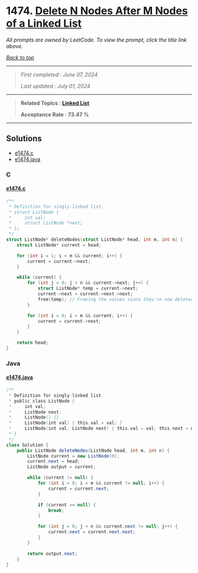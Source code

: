 # 1474. [Delete N Nodes After M Nodes of a Linked List](<https://leetcode.com/problems/delete-n-nodes-after-m-nodes-of-a-linked-list>)

*All prompts are owned by LeetCode. To view the prompt, click the title link above.*

*[Back to top](<../README.md>)*

------

> *First completed : June 07, 2024*
>
> *Last updated : July 01, 2024*

------

> **Related Topics** : **[Linked List](<by_topic/Linked List.md>)**
>
> **Acceptance Rate** : **73.47 %**

------

## Solutions

- [e1474.c](<../my-submissions/e1474.c>)
- [e1474.java](<../my-submissions/e1474.java>)
### C
#### [e1474.c](<../my-submissions/e1474.c>)
```C
/**
 * Definition for singly-linked list.
 * struct ListNode {
 *     int val;
 *     struct ListNode *next;
 * };
 */
struct ListNode* deleteNodes(struct ListNode* head, int m, int n) {
    struct ListNode* current = head;

    for (int i = 1; i < m && current; i++) {
        current = current->next;
    }

    while (current) {
        for (int j = 0; j < n && current->next; j++) {
            struct ListNode* temp = current->next;
            current->next = current->next->next;
            free(temp); // Freeing the values since they're now deleted
        }

        for (int i = 0; i < m && current; i++) {
            current = current->next;
        }
    }

    return head;
}
```

### Java
#### [e1474.java](<../my-submissions/e1474.java>)
```Java
/**
 * Definition for singly-linked list.
 * public class ListNode {
 *     int val;
 *     ListNode next;
 *     ListNode() {}
 *     ListNode(int val) { this.val = val; }
 *     ListNode(int val, ListNode next) { this.val = val; this.next = next; }
 * }
 */
class Solution {
    public ListNode deleteNodes(ListNode head, int m, int n) {
        ListNode current = new ListNode(0);
        current.next = head;
        ListNode output = current;

        while (current != null) {
            for (int i = 0; i < m && current != null; i++) {
                current = current.next;
            }

            if (current == null) {
                break;
            }

            for (int j = 0; j < n && current.next != null; j++) {
                current.next = current.next.next;
            }
        }

        return output.next;
    }
}
```

